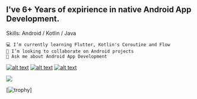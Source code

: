## I've 6+ Years of expirience in native Android App Development.

Skills: Android / Kotlin / Java

    💻 I’m currently learning Flutter, Kotlin's Coroutine and Flow
    👯 I’m looking to collaborate on Android projects
    💬 Ask me about Android App Development

<!-- Please don't remove this: Grab your social icons from https://github.com/carlsednaoui/gitsocial -->

<!-- display the social media buttons in your README -->

[![alt text][1.1]][1]
[![alt text][2.1]][2]
[![alt text][3.1]][3]

<!-- links to social media icons -->
<!-- no need to change these -->

<!-- icons with padding -->

[1.1]: http://i.imgur.com/tXSoThF.png (twitter icon with padding)
[2.1]: http://i.imgur.com/P3YfQoD.png (facebook icon with padding)
[3.1]: http://i.imgur.com/P3YfQoD.png


<!-- links to your social media accounts -->
<!-- update these accordingly -->

[1]: http://www.twitter.com/sanidhya09
[2]: http://www.facebook.com/sanidhya09
[3]: https://www.linkedin.com/in/sanidhya-kumar-64500622/

<!-- Please don't remove this: Grab your social icons from https://github.com/carlsednaoui/gitsocial -->

![](https://komarev.com/ghpvc/?username=sanidhya09&color=blue)

[![trophy](https://github-profile-trophy.vercel.app/?username=sanidhya09&theme=onedark)]

